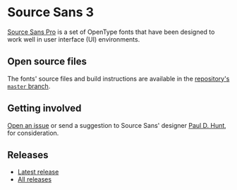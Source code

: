 # Source Sans 3

[Source Sans Pro](http://adobe-fonts.github.io/source-sans-pro/)
is a set of OpenType fonts that have been designed to work well
in user interface (UI) environments.

## Open source files

The fonts' source files and build instructions are available in the [repository's `master` branch](https://github.com/adobe-fonts/source-sans-pro/tree/master).

## Getting involved

[Open an issue](https://github.com/adobe-fonts/source-sans-pro/issues) or send a suggestion to Source Sans' designer [Paul D. Hunt](mailto:opensourcefonts@adobe.com?subject=[GitHub]%20Source%20Sans%20Pro), for consideration.

## Releases

* [Latest release](../../releases/latest)
* [All releases](../../releases)
